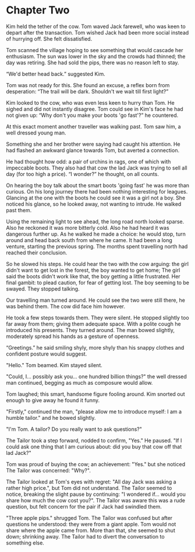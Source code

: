
# Chapter Two

Kim held the tether of the cow. Tom waved Jack farewell, who was keen to depart after the transaction. Tom wished Jack had been more social instead of hurrying off. She felt dissatisfied.

Tom scanned the village hoping to see something that would cascade her enthusiasm. The sun was lower in the sky and the crowds had thinned; the day was retiring. She had sold the pips, there was no reason left to stay.

“We'd better head back.” suggested Kim.

Tom was not ready for this. She found an excuse, a reflex born from desperation: “The trail will be dark. Shouldn't we wait till first light?”

Kim looked to the cow, who was even less keen to hurry than Tom. He sighed and did not instantly disagree. Tom could see in Kim's face he had not given up: “Why don't you make your boots 'go fast'?” he countered.

At this exact moment another traveller was walking past. Tom saw him, a well dressed young man. 

Something she and her brother were saying had caught his attention. He had flashed an awkward glance towards Tom, but averted a connection.

He had thought how odd: a pair of urchins in rags, one of which with impeccable boots. They also had that cow the lad Jack was trying to sell all day (for too high a price). “I wonder?” he thought, on all counts. 

On hearing the boy talk about the smart boots 'going fast' he was more than curious. On his long journey there had been nothing interesting for leagues. Glancing at the one with the boots he could see it was a girl not a boy. She noticed his glance, so he looked away, not wanting to intrude. He walked past them. 

Using the remaining light to see ahead, the long road north looked sparse. Also he reckoned it was more bitterly cold. Also he had heard it was dangerous further up. As he walked he made a choice: he would stop, turn around and head back south from where he came. It had been a long venture, starting the previous spring. The months spent travelling north had reached their conclusion. 

So he slowed his steps. He could hear the two with the cow arguing: the girl didn't want to get lost in the forest, the boy wanted to get home; The girl said the boots didn't work like that, the boy getting a little frustrated. Her final gambit: to plead caution, for fear of getting lost. The boy seeming to be swayed. They stopped talking. 

Our travelling man turned around. He could see the two were still there, he was behind them. The cow did face him however.

He took a few steps towards them. They were silent. He stopped slightly too far away from them; giving them adequate space. With a polite cough he introduced his presents. They turned around. The man bowed slightly, moderately spread his hands as a gesture of openness. 

“Greetings.” he said smiling shyly, more shyly than his snappy clothes and confident posture would suggest.

"Hello." Tom beamed. Kim stayed silent.

"Could, I... possibly ask you... one hundred billion things?" the well dressed man continued, begging as much as composure would allow.

Tom laughed; this smart, handsome figure fooling around. Kim snorted out enough to give away he found it funny.

"Firstly," continued the man, "please allow me to introduce myself: I am a humble tailor." and he bowed slightly.

"I'm Tom. A tailor? Do you really want to ask questions?"

The Tailor took a step forward, nodded to confirm, "Yes." He paused. "If I could ask one thing that I am curious about: did you buy that cow off that lad Jack?"

Tom was proud of buying the cow; an achievement: "Yes." but she noticed The Tailor was concerned: "Why?".

The Tailor looked at Tom's eyes with regret: "All day Jack was asking a rather high price.", but Tom did not understand. The Tailor seemed to notice, breaking the slight pause by continuing: "I wondered if...  would you share how much the cow cost you?". The Tailor was aware this was a rude question, but felt concern for the pair if Jack had swindled them.

"Three apple pips." shrugged Tom. The Tailor was confused but after questions he understood: they were from a giant apple. Tom would not share where the apple came from. More than that, she seemed to shut down; shrinking away. The Tailor had to divert the conversation to something else.

